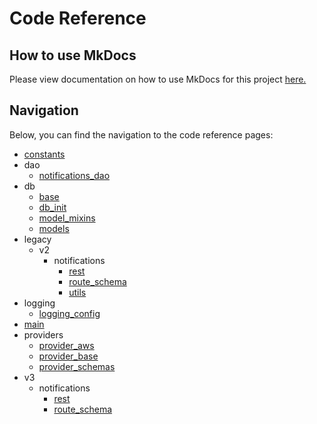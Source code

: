 # Code Reference
## How to use MkDocs

Please view documentation on how to use MkDocs for this project [here.](https://github.com/department-of-veterans-affairs/va-enp-api/wiki)

## Navigation
Below, you can find the navigation to the code reference pages:

* [constants](constants.md)
* dao
    * [notifications_dao](dao/notifications_dao.md)
* db
    * [base](db/base.md)
    * [db_init](db/db_init.md)
    * [model_mixins](db/model_mixins.md)
    * [models](db/models.md)
* legacy
    * v2
        * notifications
            * [rest](legacy/v2/notifications/rest.md)
            * [route_schema](legacy/v2/notifications/route_schema.md)
            * [utils](legacy/v2/notifications/utils.md)
* logging
    * [logging_config](logging/logging_config.md)
* [main](main.md)
* providers
    * [provider_aws](providers/provider_aws.md)
    * [provider_base](providers/provider_base.md)
    * [provider_schemas](providers/provider_schemas.md)
* v3
    * notifications
        * [rest](v3/notifications/rest.md)
        * [route_schema](v3/notifications/route_schema.md)
